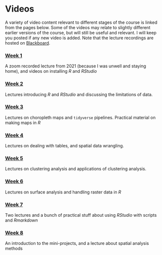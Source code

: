 # Videos
A variety of video content relevant to different stages of the course is linked from the pages below. Some of the videos may relate to slightly different earlier versions of the course, but will still be useful and relevant. I will keep you posted if any new video is added. Note that the lecture recordings are hosted on [Blackboard](https://blackboard.vuw.ac.nz "VUW Blackboard").

### [Week 1](video-indexes/week01.md)
A zoom recorded lecture from 2021 (because I was unwell and staying home), and videos on installing _R_ and _RStudio_

### [Week 2](video-indexes/week02.md)
Lectures introducing _R_ and _RStudio_ and discussing the limitations of data.

### [Week 3](video-indexes/week03.md)
Lectures on choropleth maps and `tidyverse` pipelines. Practical material on making maps in _R_

### [Week 4](video-indexes/week04.md)
Lectures on dealing with tables, and spatial data wrangling.

### [Week 5](video-indexes/week05.md)
Lectures on clustering analysis and applications of clustering analysis.

### [Week 6](video-indexes/week06.md)
Lectures on surface analysis and handling raster data in _R_

### [Week 7](video-indexes/week07.md)
Two lectures and a bunch of practical stuff about using _RStudio_ with scripts and _Rmarkdown_

### [Week 8](video-indexes/week08.md)
An introduction to the mini-projects, and a lecture about spatial analysis methods
